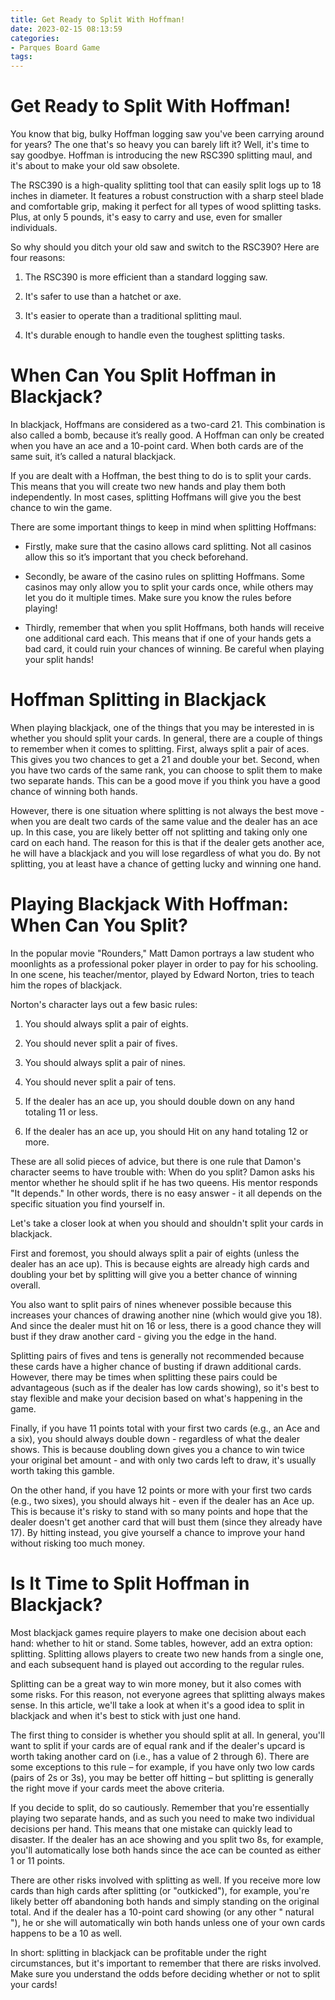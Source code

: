 ```yaml
---
title: Get Ready to Split With Hoffman!
date: 2023-02-15 08:13:59
categories:
- Parques Board Game
tags:
---
```



#  Get Ready to Split With Hoffman!

You know that big, bulky Hoffman logging saw you've been carrying around for years? The one that's so heavy you can barely lift it? Well, it's time to say goodbye. Hoffman is introducing the new RSC390 splitting maul, and it's about to make your old saw obsolete.

The RSC390 is a high-quality splitting tool that can easily split logs up to 18 inches in diameter. It features a robust construction with a sharp steel blade and comfortable grip, making it perfect for all types of wood splitting tasks. Plus, at only 5 pounds, it's easy to carry and use, even for smaller individuals.

So why should you ditch your old saw and switch to the RSC390? Here are four reasons:

1) The RSC390 is more efficient than a standard logging saw.

2) It's safer to use than a hatchet or axe.

3) It's easier to operate than a traditional splitting maul.

4) It's durable enough to handle even the toughest splitting tasks.

#  When Can You Split Hoffman in Blackjack?

In blackjack, Hoffmans are considered as a two-card 21. This combination is also called a bomb, because it’s really good. A Hoffman can only be created when you have an ace and a 10-point card. When both cards are of the same suit, it’s called a natural blackjack.

If you are dealt with a Hoffman, the best thing to do is to split your cards. This means that you will create two new hands and play them both independently. In most cases, splitting Hoffmans will give you the best chance to win the game.

There are some important things to keep in mind when splitting Hoffmans:

- Firstly, make sure that the casino allows card splitting. Not all casinos allow this so it’s important that you check beforehand.

- Secondly, be aware of the casino rules on splitting Hoffmans. Some casinos may only allow you to split your cards once, while others may let you do it multiple times. Make sure you know the rules before playing!

- Thirdly, remember that when you split Hoffmans, both hands will receive one additional card each. This means that if one of your hands gets a bad card, it could ruin your chances of winning. Be careful when playing your split hands!

#  Hoffman Splitting in Blackjack

When playing blackjack, one of the things that you may be interested in is whether you should split your cards. In general, there are a couple of things to remember when it comes to splitting. First, always split a pair of aces. This gives you two chances to get a 21 and double your bet. Second, when you have two cards of the same rank, you can choose to split them to make two separate hands. This can be a good move if you think you have a good chance of winning both hands.

However, there is one situation where splitting is not always the best move - when you are dealt two cards of the same value and the dealer has an ace up. In this case, you are likely better off not splitting and taking only one card on each hand. The reason for this is that if the dealer gets another ace, he will have a blackjack and you will lose regardless of what you do. By not splitting, you at least have a chance of getting lucky and winning one hand.

#  Playing Blackjack With Hoffman: When Can You Split?

In the popular movie "Rounders," Matt Damon portrays a law student who moonlights as a professional poker player in order to pay for his schooling. In one scene, his teacher/mentor, played by Edward Norton, tries to teach him the ropes of blackjack.

Norton's character lays out a few basic rules:

1) You should always split a pair of eights.

2) You should never split a pair of fives.

3) You should always split a pair of nines.

4) You should never split a pair of tens.

5) If the dealer has an ace up, you should double down on any hand totaling 11 or less.

6) If the dealer has an ace up, you should Hit on any hand totaling 12 or more. 


These are all solid pieces of advice, but there is one rule that Damon's character seems to have trouble with: When do you split? Damon asks his mentor whether he should split if he has two queens. His mentor responds "It depends." In other words, there is no easy answer - it all depends on the specific situation you find yourself in. 

Let's take a closer look at when you should and shouldn't split your cards in blackjack. 

First and foremost, you should always split a pair of eights (unless the dealer has an ace up). This is because eights are already high cards and doubling your bet by splitting will give you a better chance of winning overall. 

You also want to split pairs of nines whenever possible because this increases your chances of drawing another nine (which would give you 18). And since the dealer must hit on 16 or less, there is a good chance they will bust if they draw another card - giving you the edge in the hand. 

Splitting pairs of fives and tens is generally not recommended because these cards have a higher chance of busting if drawn additional cards. However, there may be times when splitting these pairs could be advantageous (such as if the dealer has low cards showing), so it's best to stay flexible and make your decision based on what's happening in the game. 

Finally, if you have 11 points total with your first two cards (e.g., an Ace and a six), you should always double down - regardless of what the dealer shows. This is because doubling down gives you a chance to win twice your original bet amount - and with only two cards left to draw, it's usually worth taking this gamble. 

On the other hand, if you have 12 points or more with your first two cards (e.g., two sixes), you should always hit - even if the dealer has an Ace up. This is because it's risky to stand with so many points and hope that the dealer doesn't get another card that will bust them (since they already have 17). By hitting instead, you give yourself a chance to improve your hand without risking too much money.

#  Is It Time to Split Hoffman in Blackjack?

Most blackjack games require players to make one decision about each hand: whether to hit or stand. Some tables, however, add an extra option: splitting. Splitting allows players to create two new hands from a single one, and each subsequent hand is played out according to the regular rules.

Splitting can be a great way to win more money, but it also comes with some risks. For this reason, not everyone agrees that splitting always makes sense. In this article, we'll take a look at when it's a good idea to split in blackjack and when it's best to stick with just one hand.

The first thing to consider is whether you should split at all. In general, you'll want to split if your cards are of equal rank and if the dealer's upcard is worth taking another card on (i.e., has a value of 2 through 6). There are some exceptions to this rule – for example, if you have only two low cards (pairs of 2s or 3s), you may be better off hitting – but splitting is generally the right move if your cards meet the above criteria.

If you decide to split, do so cautiously. Remember that you're essentially playing two separate hands, and as such you need to make two individual decisions per hand. This means that one mistake can quickly lead to disaster. If the dealer has an ace showing and you split two 8s, for example, you'll automatically lose both hands since the ace can be counted as either 1 or 11 points.

There are other risks involved with splitting as well. If you receive more low cards than high cards after splitting (or "outkicked"), for example, you're likely better off abandoning both hands and simply standing on the original total. And if the dealer has a 10-point card showing (or any other " natural "), he or she will automatically win both hands unless one of your own cards happens to be a 10 as well.

In short: splitting in blackjack can be profitable under the right circumstances, but it's important to remember that there are risks involved. Make sure you understand the odds before deciding whether or not to split your cards!